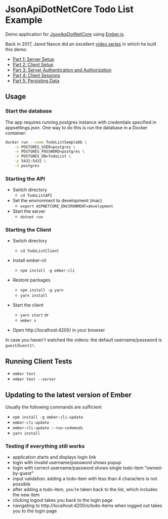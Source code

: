# JsonApiDotNetCore Todo List Example

Demo application for [JsonApiDotNetCore](https://github.com/json-api-dotnet/JsonApiDotNetCore/) using [Ember.js](https://emberjs.com/).

Back in 2017, Jared Nance did an excellent [video series](https://www.youtube.com/watch?v=KAMuo6K7VcE&list=PLu4Bq53iqJJAo1RF0TY4Q5qCG7n9AqSZf) in which he built this demo:
- [Part 1: Server Setup](https://www.youtube.com/watch?v=KAMuo6K7VcE&list=PLu4Bq53iqJJAo1RF0TY4Q5qCG7n9AqSZf)
- [Part 2: Client Setup](https://www.youtube.com/watch?v=_d53rG2i9pY&list=PLu4Bq53iqJJAo1RF0TY4Q5qCG7n9AqSZf&index=2)
- [Part 3: Server Authentication and Authorization](https://www.youtube.com/watch?v=GIQqIz1Gpvo&list=PLu4Bq53iqJJAo1RF0TY4Q5qCG7n9AqSZf&index=4)
- [Part 4: Client Sessions](https://www.youtube.com/watch?v=CHdoya6rvaA&list=PLu4Bq53iqJJAo1RF0TY4Q5qCG7n9AqSZf&index=6)
- [Part 5: Persisting Data](https://www.youtube.com/watch?v=bZ1D_aYGJnU&list=PLu4Bq53iqJJAo1RF0TY4Q5qCG7n9AqSZf&index=7)

## Usage

### Start the database

The app requires running postgres instance with credentials specified in appsettings.json.
One way to do this is run the database in a Docker container:

```sh
docker run --name TodoListSampleDb \
    -e POSTGRES_USER=postgres \
    -e POSTGRES_PASSWORD=postgres \
    -e POSTGRES_DB=TodoList \
    -p 5432:5432 \
    -d postgres
```

### Starting the API

- Switch directory
  - `cd TodoListAPI`
- Set the environment to development (mac)
  - `export ASPNETCORE_ENVIRONMENT=development`
- Start the server
  - `dotnet run`

### Starting the Client

- Switch directory
  - `cd TodoListClient`

- Install ember-cli
  - `npm install -g ember-cli`

- Restore packages
  - `npm install -g yarn`
  - `yarn install`

- Start the client
  - `yarn start`
  or
  - `ember s` 
  
- Open http://localhost:4200/ in your browser

In case you haven't watched the videos: the default username/password is `guest`/`Guest1!`.

## Running Client Tests

* `ember test`
* `ember test --server`

## Updating to the latest version of Ember

Usually the following commands are sufficient
- `npm install -g ember-cli-update`
- `ember-cli-update`
- `ember-cli-update --run-codemods`
- `yarn install`

### Testing if everything still works
- application starts and displays login link
- login with invalid username/password shows popup
- login with correct username/password shows single todo-item "owned-by-guest"
- input validation: adding a todo-item with less than 4 characters is not possible
- after adding a todo-item, you're taken back to the list, which includes the new item
- clicking logout takes you back to the login page
- navigating to http://localhost:4200/s/todo-items when logged out takes you to the login page
